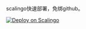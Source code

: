 scalingo快速部署，免绑github。

[![Deploy on Scalingo](https://cdn.scalingo.com/deploy/button.svg)](https://dashboard.scalingo.com/create/app?source=https://github.com/alphaxcv/scx#main)
